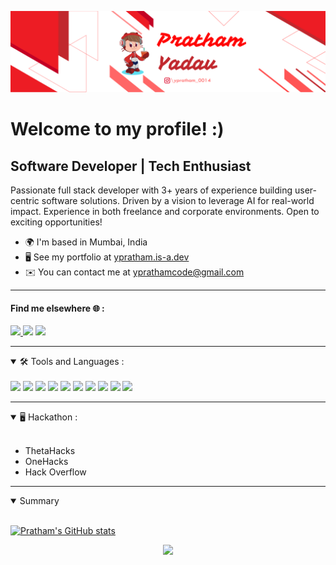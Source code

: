 [![ProfileBanner](https://github.com/ypratham/ypratham/blob/main/Images/GitHub%20Banner.png)](https://github.com/ypratham)


Welcome to my profile! :)
==============================

Software Developer | Tech Enthusiast
------------------------------------

Passionate full stack developer with 3+ years of experience building user-centric software solutions. Driven by a vision to leverage AI for real-world impact. Experience in both freelance and corporate environments. Open to exciting opportunities!

* 🌍  I'm based in Mumbai, India
* 🖥️  See my portfolio at [ypratham.is-a.dev](http://ypratham.is-a.dev)
* ✉️  You can contact me at [yprathamcode@gmail.com](mailto:yprathamcode@gmail.com)

------------------------------------


<h4 align="left">Find me elsewhere 🌐 :</h4>
<p align="left">
<a href="https://www.linkedin.com/in/ypratham/" target="_blank">

<img src="https://img.shields.io/badge/LinkedIn--blue?logo=linkedin&style=social" /> 
 
  
</a>
<a href="https://instagram.com/pratham_0014" target="blank"><img src="https://img.shields.io/badge/Instagram--blue?logo=instagram&style=social" /></a>

</a>
<a href="mailto:ypratham0014@gmail.com" target="blank"><img src="https://img.shields.io/badge/Gmail--blue?logo=gmail&style=social" /></a>

</p>

---
<details open>
  <summary> 🛠️ Tools and Languages : </summary>
<br>
  <img src="https://img.shields.io/badge/code-Front--end-blue" /> 

  <img src="https://img.shields.io/badge/code-C/C++-blue" /> 

  <img src="https://img.shields.io/badge/code-Java-blue" /> 

  <img src="https://img.shields.io/badge/code-Python-blue" /> 

  <img src="https://img.shields.io/badge/code-Back--end-blue" /> 

  <img src="https://img.shields.io/badge/tools-Blender-blue" /> 

  <img src="https://img.shields.io/badge/tools-Illustrator-blue" /> 

  <img src="https://img.shields.io/badge/tools-Photoshop-blue" /> 

  <img src="https://img.shields.io/badge/tools-Primer Pro-blue" /> 

  <img src="https://img.shields.io/badge/editor-VS Code-blue" /> 



    
</details>

----

<details open>
  <summary>🖥️ Hackathon : </summary>
  <br>
  <ul>
    <li>ThetaHacks</li>
    <li>OneHacks</li>
    <li>Hack Overflow</li>
  </ul>
 </details>

---
   <details open>
  <summary> Summary </summary>
  <br>
  
  [![Pratham's GitHub stats](https://github-readme-stats.vercel.app/api?username=ypratham&show_icons=true&theme=radical)](https://github.com/anuraghazra/github-readme-stats)

 </details>

<p align="center">
    <img src="https://img.shields.io/badge/THANKS%20FOR-VISITING%20%EF%B8%8F-informational?style=flat&logo=github"/>    
</p>



